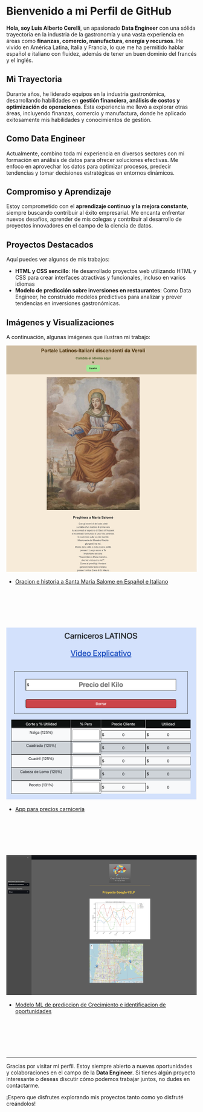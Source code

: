 # Bienvenido a mi Perfil de GitHub

**Hola, soy Luis Alberto Cerelli**, un apasionado **Data Engineer** con una sólida trayectoria en la industria de la gastronomía y una vasta experiencia en áreas como **finanzas, comercio, manufactura, energía y recursos**. He vivido en América Latina, Italia y Francia, lo que me ha permitido hablar español e italiano con fluidez, además de tener un buen dominio del francés y el inglés.

## Mi Trayectoria

Durante años, he liderado equipos en la industria gastronómica, desarrollando habilidades en **gestión financiera, análisis de costos y optimización de operaciones**. Esta experiencia me llevó a explorar otras áreas, incluyendo finanzas, comercio y manufactura, donde he aplicado exitosamente mis habilidades y conocimientos de gestión.

## Como Data Engineer

Actualmente, combino toda mi experiencia en diversos sectores con mi formación en análisis de datos para ofrecer soluciones efectivas. Me enfoco en aprovechar los datos para optimizar procesos, predecir tendencias y tomar decisiones estratégicas en entornos dinámicos.

## Compromiso y Aprendizaje

Estoy comprometido con el **aprendizaje continuo y la mejora constante**, siempre buscando contribuir al éxito empresarial. Me encanta enfrentar nuevos desafíos, aprender de mis colegas y contribuir al desarrollo de proyectos innovadores en el campo de la ciencia de datos.

## Proyectos Destacados

Aquí puedes ver algunos de mis trabajos:

- **HTML y CSS sencillo**: He desarrollado proyectos web utilizando HTML y CSS para crear interfaces atractivas y funcionales, incluso en varios idiomas 
- **Modelo de predicción sobre inversiones en restaurantes**: Como Data Engineer, he construido modelos predictivos para analizar y prever tendencias en inversiones gastronómicas.

## Imágenes y Visualizaciones

A continuación, algunas imágenes que ilustran mi trabajo:

![Proyecto de HTML y CSS](StaMariaSalomeEspItalian.png)

- [Oracion e historia a Santa Maria Salome en Español e Italiano](https://preghierasmsalome.000webhostapp.com/)

 <br><br><br><br><br>

![App para precios de cortes de carne](AppPreciosCarniceria.png)

- [App para precios carniceria](https://mis-precios-de-carne.000webhostapp.com/)

<br><br><br><br><br>


![Proyecto de Data Engineer](PrediccionCrecimientoML.png)

- [Modelo ML de prediccion de Crecimiento e identificacion de oportunidades](https://cognicorp-gy.streamlit.app)

<br><br><br><br><br>

---

Gracias por visitar mi perfil. Estoy siempre abierto a nuevas oportunidades y colaboraciones en el campo de la **Data Engineer**. Si tienes algún proyecto interesante o deseas discutir cómo podemos trabajar juntos, no dudes en contactarme.

¡Espero que disfrutes explorando mis proyectos tanto como yo disfruté creándolos!



